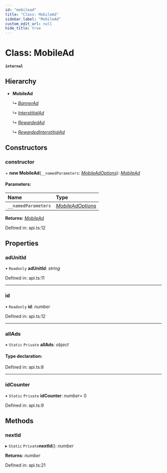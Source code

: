 ```yaml
---
id: "mobilead"
title: "Class: MobileAd"
sidebar_label: "MobileAd"
custom_edit_url: null
hide_title: true
---
```


# Class: MobileAd

**`internal`** 

## Hierarchy

* **MobileAd**

  ↳ [*BannerAd*](bannerad.md)

  ↳ [*InterstitialAd*](interstitialad.md)

  ↳ [*RewardedAd*](rewardedad.md)

  ↳ [*RewardedInterstitialAd*](rewardedinterstitialad.md)

## Constructors

### constructor

\+ **new MobileAd**(`__namedParameters`: [*MobileAdOptions*](../index.md#mobileadoptions)): [*MobileAd*](mobilead.md)

#### Parameters:

Name | Type |
:------ | :------ |
`__namedParameters` | [*MobileAdOptions*](../index.md#mobileadoptions) |

**Returns:** [*MobileAd*](mobilead.md)

Defined in: api.ts:12

## Properties

### adUnitId

• `Readonly` **adUnitId**: *string*

Defined in: api.ts:11

___

### id

• `Readonly` **id**: *number*

Defined in: api.ts:12

___

### allAds

▪ `Static` `Private` **allAds**: *object*

#### Type declaration:

Defined in: api.ts:8

___

### idCounter

▪ `Static` `Private` **idCounter**: *number*= 0

Defined in: api.ts:9

## Methods

### nextId

▸ `Static` `Private`**nextId**(): *number*

**Returns:** *number*

Defined in: api.ts:21
